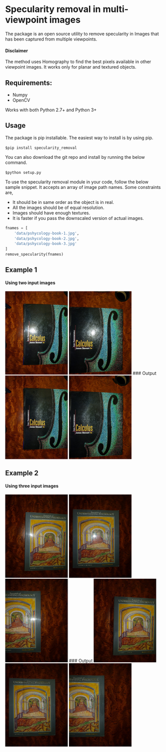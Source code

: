 # Specularity removal in multi-viewpoint images

The package is an open source utility to remove specularity in Images that has been captured from multiple viewpoints.

#### Disclaimer
The method uses Homography to find the best pixels available in other viewpoint images. It works only for planar and textured objects.

## Requirements:
- Numpy
- OpenCV

Works with both Python 2.7+ and Python 3+

## Usage
The package is pip installable. The easiest way to install is by using pip.

``` $pip install specularity_removal ```

You can also download the git repo and install by running the below command.

``` $python setup.py ```

To use the specularity removal module in your code, follow the below sample snippet. It accepts an array of image path names. Some constraints are, 

- It should be in same order as the object is in real. 
- All the images should be of equal resolution.
- Images should have enough textures.
- It is faster if you pass the downscaled version of actual images.

```python
fnames = [
    'data/pshycology-book-1.jpg',
    'data/pshycology-book-2.jpg',
    'data/pshycology-book-3.jpg'
]
remove_specularity(fnames)
```

## Example 1
#### Using two input images
<img src="data/calculus-book-1.jpg" alt="Calculus Book 1" width="200" />
<img src="data/calculus-book-2.jpg" alt="Calculus Book 2" width="200" />
### Output
<img src="results/calculus-book-1.jpg" alt="Calculus Book 1" width="200" />
<img src="results/calculus-book-2.jpg" alt="Calculus Book 2" width="200" />

## Example 2
#### Using three input images
<img src="data/pshycology-book-1.jpg" alt="Calculus Book 1" width="200" />
<img src="data/pshycology-book-2.jpg" alt="Calculus Book 2" width="200" />
<img src="data/pshycology-book-3.jpg" alt="Calculus Book 2" width="200" />
### Output
<img src="results/pshycology-book-1.jpg" alt="Calculus Book 2" width="200" />
<img src="results/pshycology-book-2.jpg" alt="Calculus Book 2" width="200" />
<img src="results/pshycology-book-3.jpg" alt="Calculus Book 2" width="200" />

